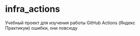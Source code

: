 # infra_actions
Учебный проект для изучения работы GitHub Actions (Яндекс Практикум)
ошибки, они повсюду